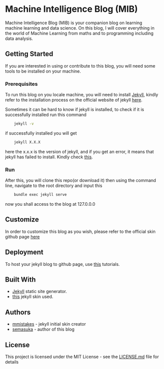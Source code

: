 # Machine Intelligence Blog (MIB)
Machine Intelligence Blog (MIB) is your companion blog on learning machine learning and data science. On this blog, I will cover everything in the world of Machine Learning from maths and to programming including data analysis.

## Getting Started

If you are interested in using or contribute to this blog, you will need some tools to be installed on your machine.

### Prerequisites

To run this blog on you locale machine, you will need to install [Jekyll](https://jekyllrb.com/"Jekyll"), kindly refer to the installation process on the official website of jekyll [here](https://jekyllrb.com/docs/installation/"here").

Sometimes it can be hard to know if jekyll is installed, to check if it is successfully installed run this command

```bash
    jekyll -v
```

if successfully installed you will get

```bash
    jekyll X.X.X
```
here the x.x.x is the version of jekyll, and if you get an error, it means that jekyll has failed to install. Kindly check [this](https://jekyllrb.com/docs/troubleshooting/#installation-problems"this").

### Run

After this, you will clone this repo(or download it) then using the command line, navigate to the root directory and input this

```bash
    bundle exec jekyll serve
```

now you shall access to the blog at 127.0.0.0

## Customize

In order to customize this blog as you wish, please refer to the official skin github page [here](https://github.com/mmistakes/jekyll-theme-basically-basic"here")

## Deployment

To host your jekyll blog to github page, use [this](https://www.youtube.com/watch?v=fqFjuX4VZmU"this") tutorials.



## Built With

* [Jekyll](https://jekyllrb.com/"Jekyll") static site generator.
* [this](https://github.com/mmistakes/jekyll-theme-basically-basic"this") jekyll skin used.

## Authors

* [mmistakes](https://github.com/mmistakes"mmistakes") - jekyll initial skin creator
* [semasuka](https://github.com/semasuka"semasuka") - author of this blog

## License

This project is licensed under the MIT License - see the [LICENSE.md](https://github.com/semasuka/blog/blob/master/LICENSE"LICENSE.md") file for details